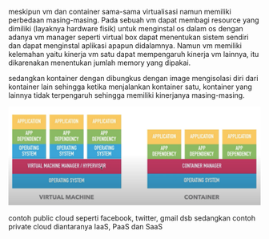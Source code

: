 meskipun vm dan container sama-sama virtualisasi namun memiliki perbedaan masing-masing. Pada sebuah vm dapat membagi resource yang dimiliki (layaknya hardware fisik) untuk menginstal os dalam os dengan adanya vm manager seperti virtual box dapat menentukan sistem sendiri dan dapat menginstal aplikasi apapun didalamnya. Namun vm memiliki kelemahan yaitu kinerja vm satu dapat mempengaruh kinerja vm lainnya, itu dikarenakan menentukan jumlah memory yang dipakai.

sedangkan kontainer dengan dibungkus dengan image mengisolasi diri dari kontainer lain sehingga ketika menjalankan kontainer satu, kontainer yang lainnya tidak terpengaruh sehingga memiliki kinerjanya masing-masing.


![alt text](https://github.com/asepboy/devops-dumbways-btch3-kl2/blob/main/folder-image-jawaban/05.png)


contoh public cloud seperti facebook, twitter, gmail  dsb sedangkan contoh private cloud diantaranya IaaS, PaaS dan SaaS
